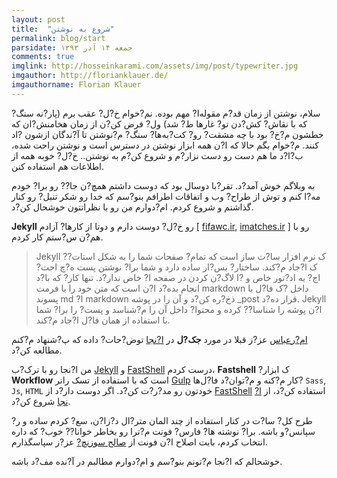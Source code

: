 ```yaml
---
layout: post
title:  "شروع به نوشتن"
permalink: blog/start
parsidate: جمعه ۱۴ آذر ۱۳۹۳
comments: true
imglink: http://hosseinkarami.com/assets/img/post/typewriter.jpg
imgauthor: http://florianklauer.de/
imgauthorname: Florian Klauer
---
```


سلام، نوشتن از زمان قد?م مقوله‌ا? مهم بوده. نم?‌خوام خ?ل? عقب برم (پار?نه سنگ? که با نقاش? کش?دن تو? غارها ط? شد) ول? فرض کن?ن از زمان هخامنش?ان که خطشون م?خ? بود با چه مشقت? رو? کت?به‌ها? سنگ? م?نوشتن تا آ?ندگان ازشون ?اد کنند.
م?خوام بگم حالا که ا?ن همه ابزار نوشتن در دسترس است و نوشتن راحت شده، ب?ا?د ما هم دست رو دست نزار?م و شروع کن?م به نوشتن.. خ?ل? خوبه همه از اطلاعات هم استفاده کنن.

به وبلاگم خوش آمد?د.
تقر?با دوسال بود که دوست داشتم همچ?ن جا?? رو برا? خودم مه?ا کنم و توش از طراح? وب و اتفاقات اطرافم بنو?سم که خدا رو شکر تنبل? رو کنار گذاشتم و شروع کردم. ام?دوارم من رو با نظراتتون خوشحال کن?د.

<span>**Jekyll**</span>  رو خ?ل? دوست دارم و دوتا از کارها? آزادم [ [fifawc.ir][fifawc], [imatches.ir][imatches] ] رو با هم?ن س?ستم کار کردم.

>Jekyll ?ک نرم افزار سا?ت ساز است که تمام? صفحات شما را به شکل استات?ک ا?جاد م?‌کند. ساختار? بس?ار ساده دارد و شما برا? نوشتن پست ه?چ احت?اج? به اد?تور خاص و ?ا لاگ?ن کردن در صفحه ا? خاص ندار?د. تنها کار? که با?د انجام بده?د ا?ن است که متن خود را با فرمت markdown داخل ?ک فا?ل با پسوند md ?ا markdown ذخ?ره کن?د و آن را در پوشه _post قرار ده?د. Jekyll ا?ن پوشه را شناسا?? کرده و محتوا? داخل آن را م?‌شناسد و پست? را برا? شما با استفاده از همان فا?ل ا?جاد م?‌کند.

[ام?رعباس][amirabbas] عز?ز قبلا در مورد <span>**جک?ل**</span> در [ا?نجا][frontend] توض?حات? داده که پ?شنهاد م?کنم مطالعه کن?د.

من ا?نجا رو با ترک?ب <span>[Jekyll][jekyll]</span>  و <span>[FastShell][fastshell]</span> درست کردم،
  <span>**Fastshell**</span> ?ک ابزار <span>**Workflow**</span> است که با استفاده از تسک رانر  <span>[Gulp][Gulp]</span> کار م?کنه و م?‌توان?د فا?ل‌ها? `Sass`, `Js`, `HTML` خودتون رو مد?ر?ت کن?د. اگر دوست دار?د از <span>[FastShell][fastshell]</span> استفاده کن?د، از [ا?نجا][docs] شروع کن?د.

طرح کل? سا?ت در کنار استفاده از چند المان متر?ال د?زا?ن، سع? کردم ساده و ر?سپانس?و باشه. برا? نوشته ها? فارس? فونت م?ترا رو بخاطر خوانا?? خوب? که داره انتخاب کردم، بابت اصلاح ا?ن فونت از [صالح سوزنچ?][saleh] عز?ز سپاسگذارم.

خوشحالم که ا?نجا م?تونم بنو?سم و ام?دوارم مطالبم در آ?نده مف?د باشه.


[fastshell]: http://hosseinkarami.github.io/fastshell/
[jekyll]: http://jekyllrb.com/
[fifawc]: http://fifawc.ir/
[imatches]: http://imatches.ir/
[amirabbas]: https://twitter.com/amir_abbas
[frontend]: http://front-end.ir/webdesign/why-i-have-chosen-jekyll/
[Gulp]: http://gulpjs.com/
[docs]: https://github.com/HosseinKarami/fastshell/blob/master/docs/DOCS.md
[saleh]: https://twitter.com/zoghal